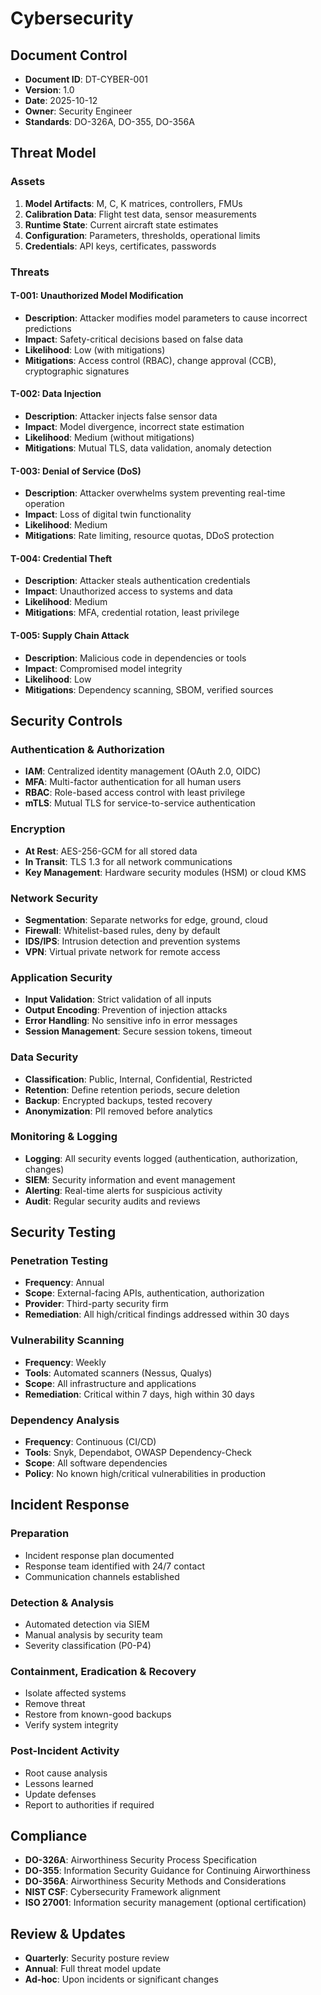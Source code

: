 # Cybersecurity

## Document Control
- **Document ID**: DT-CYBER-001
- **Version**: 1.0
- **Date**: 2025-10-12
- **Owner**: Security Engineer
- **Standards**: DO-326A, DO-355, DO-356A

## Threat Model

### Assets
1. **Model Artifacts**: M, C, K matrices, controllers, FMUs
2. **Calibration Data**: Flight test data, sensor measurements
3. **Runtime State**: Current aircraft state estimates
4. **Configuration**: Parameters, thresholds, operational limits
5. **Credentials**: API keys, certificates, passwords

### Threats

#### T-001: Unauthorized Model Modification
- **Description**: Attacker modifies model parameters to cause incorrect predictions
- **Impact**: Safety-critical decisions based on false data
- **Likelihood**: Low (with mitigations)
- **Mitigations**: Access control (RBAC), change approval (CCB), cryptographic signatures

#### T-002: Data Injection
- **Description**: Attacker injects false sensor data
- **Impact**: Model divergence, incorrect state estimation
- **Likelihood**: Medium (without mitigations)
- **Mitigations**: Mutual TLS, data validation, anomaly detection

#### T-003: Denial of Service (DoS)
- **Description**: Attacker overwhelms system preventing real-time operation
- **Impact**: Loss of digital twin functionality
- **Likelihood**: Medium
- **Mitigations**: Rate limiting, resource quotas, DDoS protection

#### T-004: Credential Theft
- **Description**: Attacker steals authentication credentials
- **Impact**: Unauthorized access to systems and data
- **Likelihood**: Medium
- **Mitigations**: MFA, credential rotation, least privilege

#### T-005: Supply Chain Attack
- **Description**: Malicious code in dependencies or tools
- **Impact**: Compromised model integrity
- **Likelihood**: Low
- **Mitigations**: Dependency scanning, SBOM, verified sources

## Security Controls

### Authentication & Authorization
- **IAM**: Centralized identity management (OAuth 2.0, OIDC)
- **MFA**: Multi-factor authentication for all human users
- **RBAC**: Role-based access control with least privilege
- **mTLS**: Mutual TLS for service-to-service authentication

### Encryption
- **At Rest**: AES-256-GCM for all stored data
- **In Transit**: TLS 1.3 for all network communications
- **Key Management**: Hardware security modules (HSM) or cloud KMS

### Network Security
- **Segmentation**: Separate networks for edge, ground, cloud
- **Firewall**: Whitelist-based rules, deny by default
- **IDS/IPS**: Intrusion detection and prevention systems
- **VPN**: Virtual private network for remote access

### Application Security
- **Input Validation**: Strict validation of all inputs
- **Output Encoding**: Prevention of injection attacks
- **Error Handling**: No sensitive info in error messages
- **Session Management**: Secure session tokens, timeout

### Data Security
- **Classification**: Public, Internal, Confidential, Restricted
- **Retention**: Define retention periods, secure deletion
- **Backup**: Encrypted backups, tested recovery
- **Anonymization**: PII removed before analytics

### Monitoring & Logging
- **Logging**: All security events logged (authentication, authorization, changes)
- **SIEM**: Security information and event management
- **Alerting**: Real-time alerts for suspicious activity
- **Audit**: Regular security audits and reviews

## Security Testing

### Penetration Testing
- **Frequency**: Annual
- **Scope**: External-facing APIs, authentication, authorization
- **Provider**: Third-party security firm
- **Remediation**: All high/critical findings addressed within 30 days

### Vulnerability Scanning
- **Frequency**: Weekly
- **Tools**: Automated scanners (Nessus, Qualys)
- **Scope**: All infrastructure and applications
- **Remediation**: Critical within 7 days, high within 30 days

### Dependency Analysis
- **Frequency**: Continuous (CI/CD)
- **Tools**: Snyk, Dependabot, OWASP Dependency-Check
- **Scope**: All software dependencies
- **Policy**: No known high/critical vulnerabilities in production

## Incident Response

### Preparation
- Incident response plan documented
- Response team identified with 24/7 contact
- Communication channels established

### Detection & Analysis
- Automated detection via SIEM
- Manual analysis by security team
- Severity classification (P0-P4)

### Containment, Eradication & Recovery
- Isolate affected systems
- Remove threat
- Restore from known-good backups
- Verify system integrity

### Post-Incident Activity
- Root cause analysis
- Lessons learned
- Update defenses
- Report to authorities if required

## Compliance
- **DO-326A**: Airworthiness Security Process Specification
- **DO-355**: Information Security Guidance for Continuing Airworthiness
- **DO-356A**: Airworthiness Security Methods and Considerations
- **NIST CSF**: Cybersecurity Framework alignment
- **ISO 27001**: Information security management (optional certification)

## Review & Updates
- **Quarterly**: Security posture review
- **Annual**: Full threat model update
- **Ad-hoc**: Upon incidents or significant changes

